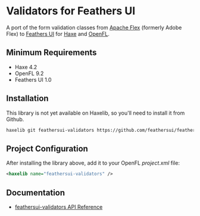 # Validators for Feathers UI

A port of the form validation classes from [Apache Flex](https://flex.apache.org/) (formerly Adobe Flex) to [Feathers UI](https://feathersui.com/) for [Haxe](https://haxe.org/) and [OpenFL](https://openfl.org/).

## Minimum Requirements

- Haxe 4.2
- OpenFL 9.2
- Feathers UI 1.0

## Installation

This library is not yet available on Haxelib, so you'll need to install it from Github.

```sh
haxelib git feathersui-validators https://github.com/feathersui/feathersui-validators.git
```

## Project Configuration

After installing the library above, add it to your OpenFL _project.xml_ file:

```xml
<haxelib name="feathersui-validators" />
```

## Documentation

- [feathersui-validators API Reference](https://api.feathersui.com/validators/)

